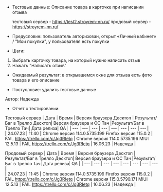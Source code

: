 * Тестовые данные: Описание товара в карточке при написании отзыва

	тестовый сервер - https://test2.stroyrem-nn.ru/   продовый сервер - https://stroyrem-nn.ru/

* Предусловие: пользователь авторизован, открыт «Личный кабинет» / "Мои покупки", у пользователя есть покупки

* Шаги:
1.	Выбрать карточку товара, на который нужно написать отзыв
2.	Нажать "Написать отзыв"

* Ожидаемый результат: в открывшемся окне для отзыва есть фото товара и его описание

* Постусловие: удалить тестовые данные

Автор: Надежда

* Отчет о тестировании
  
Тестовый сервер
| Дата | Время | Версия браузера Десктоп | Результат/Баг в Трелло Десктоп|  Версия браузера и ОС Тач |Результат/Баг в Трелло Тач| Дата релиза| QA  |
| --- | --- | --- | --- |  --- | --- | --- | --- |   
| 24.07.23 | 11:40 | Chrome версия 114.0.5735.199 Firefox версия 115.0.2 | FAIL https://trello.com/c/Jg3RIetq | Chrome версия 114.0.5735.196 MIUI 12.5.13 | FAIL https://trello.com/c/Jg3RIetq | 16.06.23 | Надежда |  

Продовый сервер
| Дата | Время | Версия браузера Десктоп | Результат/Баг в Трелло Десктоп|  Версия браузера и ОС Тач |Результат/Баг в Трелло Тач| Дата релиза| QA |
| --- | --- | --- | --- |  --- | --- | --- | --- |   
| 24.07.23 | 11:45 | Chrome версия 114.0.5735.199 Firefox версия 115.0.2 | FAIL https://trello.com/c/Jg3RIetq | Chrome версия 115.0.5790.171 MIUI 12.5.13 | FAIL https://trello.com/c/Jg3RIetq | 16.06.23 | Надежда |  